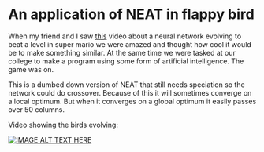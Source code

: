 # An application of NEAT in flappy bird
 
When my friend and I saw [this](https://www.youtube.com/watch?v=qv6UVOQ0F44) video about a neural network evolving to beat a level in super mario we were amazed and thought how cool it would be to make something similar. At the same time we were tasked at our college to make a program using some form of artificial intelligence. The game was on.

This is a dumbed down version of NEAT that still needs speciation so the network could do crossover. Because of this it will sometimes converge on a local optimum. But when it converges on a global optimum it easily passes over 50 columns.

Video showing the birds evolving: 

[![IMAGE ALT TEXT HERE](http://img.youtube.com/vi/L6bbFgjkqK0/0.jpg)](http://www.youtube.com/watch?v=L6bbFgjkqK0)
